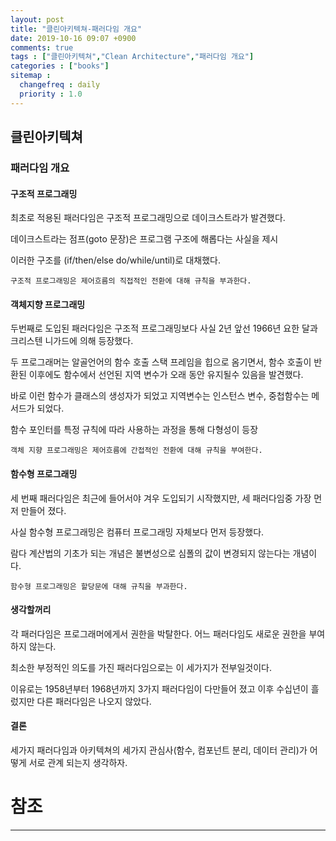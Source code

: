 ```yaml
---
layout: post
title: "클린아키텍쳐-패러다임 개요"
date: 2019-10-16 09:07 +0900
comments: true
tags : ["클린아키텍쳐","Clean Architecture","패러다임 개요"]
categories : ["books"]
sitemap :
  changefreq : daily
  priority : 1.0
---
```


## 클린아키텍쳐

### 패러다임 개요

#### 구조적 프로그래밍

최초로 적용된 패러다임은 구조적 프로그래밍으로 데이크스트라가 발견했다.

데이크스트라는 점프(goto 문장)은 프로그램 구조에 해롭다는 사실을 제시

이러한 구조를 (if/then/else do/while/until)로 대채했다.

`구조적 프로그래밍은 제어흐름의 직접적인 전환에 대해 규칙을 부과한다.`

#### 객체지향 프로그래밍

두번째로 도입된 패러다임은 구조적 프로그래밍보다 사실 2년 앞선 1966년 요한 달과 크리스텐 니가드에 의해 등장했다.

두 프로그래머는 알골언어의 함수 호출 스택 프레임을 힙으로 옴기면서, 
함수 호출이 반환된 이후에도 함수에서 선언된 지역 변수가 오래 동안 유지될수 있음을 발견했다.

바로 이런 함수가 클래스의 생성자가 되었고 지역변수는 인스턴스 변수, 중첩함수는 메서드가 되었다.

함수 포인터를 특정 규칙에 따라 사용하는 과정을 통해 다형성이 등장

`객체 지향 프로그래밍은 제어흐름에 간접적인 전환에 대해 규칙을 부여한다.`

#### 함수형 프로그래밍

세 번째 패러다임은 최근에 들어서야 겨우 도입되기 시작했지만, 세 패러다임중 가장 먼저 만들어 졌다.

사실 함수형 프로그래밍은 컴퓨터 프로그래밍 자체보다 먼저 등장했다.

람다 계산법의 기초가 되는 개념은 불변성으로 심폴의 값이 변경되지 않는다는 개념이다.

`함수형 프로그래밍은 할당문에 대해 규칙을 부과한다.`


#### 생각할꺼리 

각 패러다임은 프로그래머에게서 권한을 박탈한다. 어느 패러다임도 새로운 권한을 부여하지 않는다.

최소한 부정적인 의도를 가진 패러다임으로는 이 세가지가 전부일것이다.

이유로는 1958년부터 1968년까지 3가지 패러다임이 다만들어 졌고 이후 수십년이 흘렀지만 다른 패러다임은 나오지 않았다.

#### 결론

세가지 패러다임과 아키텍쳐의 세가지 관심사(함수, 컴포넌트 분리, 데이터 관리)가 어떻게 서로 관계 되는지 생각하자.


# 참조
-----

